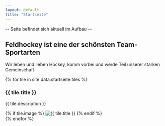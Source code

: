 ```yaml
---
layout: default
title: "Startseite"
---
```


-- Seite befindet sich aktuell im Aufbau --

<h2>Feldhockey ist eine der schönsten Team-Sportarten</h2>
<p>Wir leben und lieben Hockey, komm vorbei und werde Teil unserer starken Gemeinschaft</p>

<div class="tiles-container">
    {% for tile in site.data.startseite.tiles %}
    <div class="tile">
        <h3>{{ tile.title }}</h3>
        <p>{{ tile.description }}</p>
        {% if tile.image %}
        <img src="{{ tile.image }}" alt="{{ tile.title }}">
        {% endif %}
    </div>
    {% endfor %}
</div>
